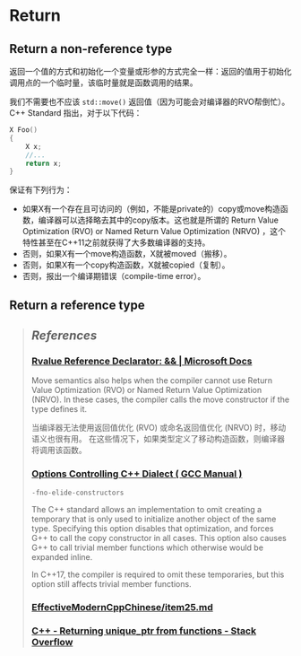 # Return

## Return a non-reference type

返回一个值的方式和初始化一个变量或形参的方式完全一样：返回的值用于初始化调用点的一个临时量，该临时量就是函数调用的结果。

我们不需要也不应该 `std::move()` 返回值（因为可能会对编译器的RVO帮倒忙）。C++ Standard 指出，对于以下代码：

```cpp
X Foo()
{
	X x;
	//...
	return x;
}
```

保证有下列行为：

- 如果X有一个存在且可访问的（例如，不能是private的）copy或move构造函数，编译器可以选择略去其中的copy版本。这也就是所谓的 Return Value Optimization (RVO) or Named Return Value Optimization (NRVO) ，这个特性甚至在C++11之前就获得了大多数编译器的支持。
- 否则，如果X有一个move构造函数，X就被moved（搬移）。
- 否则，如果X有一个copy构造函数，X就被copied（复制）。
- 否则，报出一个编译期错误（compile-time error）。

## Return a reference type







> ## *References*
>
> ### [Rvalue Reference Declarator: && | Microsoft Docs](https://docs.microsoft.com/en-us/cpp/cpp/rvalue-reference-declarator-amp-amp?view=msvc-160)
>
> Move semantics also helps when the compiler cannot use Return Value Optimization (RVO) or Named Return Value Optimization (NRVO). In these cases, the compiler calls the move constructor if the type defines it.
>
> 当编译器无法使用返回值优化 (RVO) 或命名返回值优化 (NRVO) 时，移动语义也很有用。 在这些情况下，如果类型定义了移动构造函数，则编译器将调用该函数。
>
> ### [Options Controlling C++ Dialect ( GCC Manual )](https://gcc.gnu.org/onlinedocs/gcc-11.2.0/gcc/C_002b_002b-Dialect-Options.html#C_002b_002b-Dialect-Options)
>
> `-fno-elide-constructors`
>
> The C++ standard allows an implementation to omit creating a temporary that is only used to initialize another object of the same type. Specifying this option disables that optimization, and forces G++ to call the copy constructor in all cases. This option also causes G++ to call trivial member functions which otherwise would be expanded inline.
>
> In C++17, the compiler is required to omit these temporaries, but this option still affects trivial member functions.
>
> ### [EffectiveModernCppChinese/item25.md](https://github.com/kelthuzadx/EffectiveModernCppChinese/blob/master/5.RRefMovSemPerfForw/item25.md)
>
> ### [C++ - Returning unique_ptr from functions - Stack Overflow](https://stackoverflow.com/questions/4316727/returning-unique-ptr-from-functions)
>
> 

